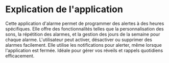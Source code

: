 # Explication de l'application 
Cette application d'alarme permet de programmer des alertes à des heures spécifiques. Elle offre des fonctionnalités telles que la personnalisation des sons, la répétition des alarmes, et la gestion des jours de la semaine pour chaque alarme. L'utilisateur peut activer, désactiver ou supprimer des alarmes facilement. Elle utilise les notifications pour alerter, même lorsque l'application est fermée. Idéale pour gérer vos réveils et rappels quotidiens efficacement.
